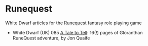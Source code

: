 # Runequest
White Dwarf articles for the [Runequest](https://en.wikipedia.org/wiki/RuneQuest) fantasy role playing game

* White Dwarf (UK) 085 [A Tale to Tell](/wd-uk/wd-uk-085-1987-01.md#a-tale-to-tell): 16(!) pages of Gloranthan RuneQuest adventure, by Jon Quaife
